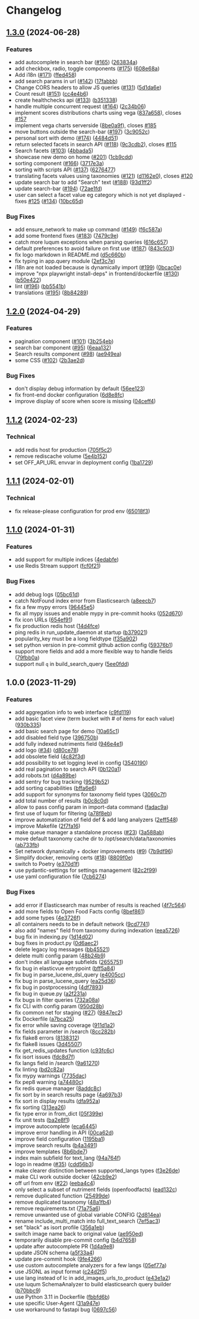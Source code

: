# Changelog

## [1.3.0](https://github.com/openfoodfacts/search-a-licious/compare/v1.2.0...v1.3.0) (2024-06-28)


### Features

* add autocomplete in search bar ([#165](https://github.com/openfoodfacts/search-a-licious/issues/165)) ([263834a](https://github.com/openfoodfacts/search-a-licious/commit/263834ab681cad5e5cb064ab2f69ffdaa93a71e7))
* add checkbox, radio, toggle components ([#175](https://github.com/openfoodfacts/search-a-licious/issues/175)) ([608e68a](https://github.com/openfoodfacts/search-a-licious/commit/608e68aa75176c1d57a9a133183f223618827aa2))
* Add i18n ([#171](https://github.com/openfoodfacts/search-a-licious/issues/171)) ([ffed458](https://github.com/openfoodfacts/search-a-licious/commit/ffed4589f4bbaf3134a2dbd71d55a7071894a2c5))
* add search params in url ([#142](https://github.com/openfoodfacts/search-a-licious/issues/142)) ([17fabbb](https://github.com/openfoodfacts/search-a-licious/commit/17fabbbfc67166b74692a2c775e15d8f24d31714))
* Change CORS headers to allow JS queries ([#131](https://github.com/openfoodfacts/search-a-licious/issues/131)) ([5d1da6e](https://github.com/openfoodfacts/search-a-licious/commit/5d1da6e46566c17adc1d654fb2bfc8617d04e993))
* Count result ([#151](https://github.com/openfoodfacts/search-a-licious/issues/151)) ([cc4e4b6](https://github.com/openfoodfacts/search-a-licious/commit/cc4e4b6057e0499c304207730b30ddec27d5334d))
* create healthchecks api  ([#133](https://github.com/openfoodfacts/search-a-licious/issues/133)) ([b351338](https://github.com/openfoodfacts/search-a-licious/commit/b351338f37feeb7c37ca7f145ccc7b3d2a40b3a5))
* handle multiple concurrent request ([#164](https://github.com/openfoodfacts/search-a-licious/issues/164)) ([2c34b06](https://github.com/openfoodfacts/search-a-licious/commit/2c34b06dcfd5df64fa235675e3c6dca1b0a751a3))
* implement scores distributions charts using vega  ([837a658](https://github.com/openfoodfacts/search-a-licious/commit/837a6588212238456b3418d4e816f69c1218f03f)), closes [#157](https://github.com/openfoodfacts/search-a-licious/issues/157)
* implement vega charts serverside ([8be0a9f](https://github.com/openfoodfacts/search-a-licious/commit/8be0a9f148f72d24a12ff93d72162ef07cac7b06)), closes [#185](https://github.com/openfoodfacts/search-a-licious/issues/185)
* move buttons outside the search-bar ([#197](https://github.com/openfoodfacts/search-a-licious/issues/197)) ([3c9052c](https://github.com/openfoodfacts/search-a-licious/commit/3c9052c42216c2ecf4be6f217d39ff57d0930b7e))
* personal sort with demo ([#174](https://github.com/openfoodfacts/search-a-licious/issues/174)) ([4484d51](https://github.com/openfoodfacts/search-a-licious/commit/4484d51bc520e57d42265a95ef9db19356161353))
* return selected facets in search API ([#118](https://github.com/openfoodfacts/search-a-licious/issues/118)) ([9c3cdb2](https://github.com/openfoodfacts/search-a-licious/commit/9c3cdb2d4080a767a97efcc229da460924e28b0c)), closes [#115](https://github.com/openfoodfacts/search-a-licious/issues/115)
* Search facets ([#103](https://github.com/openfoodfacts/search-a-licious/issues/103)) ([4bbada5](https://github.com/openfoodfacts/search-a-licious/commit/4bbada56c8f3df7c6752e120d5d4b8ccea702ecf))
* showcase new demo on home ([#201](https://github.com/openfoodfacts/search-a-licious/issues/201)) ([1cb9cdd](https://github.com/openfoodfacts/search-a-licious/commit/1cb9cdd6e78ffb5a03c380a4df34da5110a82d29))
* sorting component ([#166](https://github.com/openfoodfacts/search-a-licious/issues/166)) ([3717e3a](https://github.com/openfoodfacts/search-a-licious/commit/3717e3a52beb5f74ca8eebb6a31dadadb3cd58be))
* sorting with scripts API ([#137](https://github.com/openfoodfacts/search-a-licious/issues/137)) ([6276477](https://github.com/openfoodfacts/search-a-licious/commit/6276477b64ff3276d10a0e1816ee82c8fdb69c09))
* translating facets values using taxonomies ([#121](https://github.com/openfoodfacts/search-a-licious/issues/121)) ([d1162e0](https://github.com/openfoodfacts/search-a-licious/commit/d1162e0ebd5668f55d5e1263ee2187efbed1cd31)), closes [#120](https://github.com/openfoodfacts/search-a-licious/issues/120)
* update search bar to add "Search" text ([#188](https://github.com/openfoodfacts/search-a-licious/issues/188)) ([93d1ff2](https://github.com/openfoodfacts/search-a-licious/commit/93d1ff21ca867b1de151229271af990252e8e2e4))
* update search-bar ([#194](https://github.com/openfoodfacts/search-a-licious/issues/194)) ([72ae1fd](https://github.com/openfoodfacts/search-a-licious/commit/72ae1fd5f6fcff820fb06973a80caae731be035b))
* user can select a facet value eg category which is not yet displayed - fixes [#125](https://github.com/openfoodfacts/search-a-licious/issues/125) ([#134](https://github.com/openfoodfacts/search-a-licious/issues/134)) ([10bc65d](https://github.com/openfoodfacts/search-a-licious/commit/10bc65d310c6c90dd63da62e00c9159ca2797497))


### Bug Fixes

* add ensure_network to make up command ([#149](https://github.com/openfoodfacts/search-a-licious/issues/149)) ([f6c587a](https://github.com/openfoodfacts/search-a-licious/commit/f6c587af5757744ef65b5eeac6591cb172ec9299))
* add some frontend fixes ([#183](https://github.com/openfoodfacts/search-a-licious/issues/183)) ([7479c9e](https://github.com/openfoodfacts/search-a-licious/commit/7479c9e14f1b955e25a5b4876d7361dcbdfd0f8d))
* catch more luqum exceptions when parsing queries ([616c657](https://github.com/openfoodfacts/search-a-licious/commit/616c6579dc5ce597cdedb6f66d05c93c1cb2880b))
* default preferences to avoid failure on first use ([#187](https://github.com/openfoodfacts/search-a-licious/issues/187)) ([843c503](https://github.com/openfoodfacts/search-a-licious/commit/843c503dc08cc6ae8fb68bc80d4d16dfc31af02f))
* fix logo markdown in README.md ([d5c660b](https://github.com/openfoodfacts/search-a-licious/commit/d5c660be1bdbbdcbbdcc95e16a8d53524b12782a))
* fix typing in app.query module ([2ef3c7e](https://github.com/openfoodfacts/search-a-licious/commit/2ef3c7efd54e893d535449c4d9d0cd6fd56748e5))
* i18n are not loaded because is dynamically import ([#199](https://github.com/openfoodfacts/search-a-licious/issues/199)) ([0bcac0e](https://github.com/openfoodfacts/search-a-licious/commit/0bcac0ed427cec2a10b53b2007cacada73268875))
* improve "npx playwright install-deps" in frontend/dockerfile ([#130](https://github.com/openfoodfacts/search-a-licious/issues/130)) ([b50e422](https://github.com/openfoodfacts/search-a-licious/commit/b50e4222005dc555be6be694b01402602c3e6b42))
* lint ([#196](https://github.com/openfoodfacts/search-a-licious/issues/196)) ([bb5541b](https://github.com/openfoodfacts/search-a-licious/commit/bb5541bee6140c320739e7afdc117d8759d2fab5))
* translations ([#195](https://github.com/openfoodfacts/search-a-licious/issues/195)) ([8b84289](https://github.com/openfoodfacts/search-a-licious/commit/8b842897958595820cb49491c8ac521e2cb92c52))

## [1.2.0](https://github.com/openfoodfacts/search-a-licious/compare/v1.1.2...v1.2.0) (2024-04-29)


### Features

* pagination component ([#101](https://github.com/openfoodfacts/search-a-licious/issues/101)) ([3b254eb](https://github.com/openfoodfacts/search-a-licious/commit/3b254eb4a5e08608bc2dd700304d8cd136e59727))
* search bar component ([#95](https://github.com/openfoodfacts/search-a-licious/issues/95)) ([6eaa132](https://github.com/openfoodfacts/search-a-licious/commit/6eaa1328dc7b9e51d6908b096a33a4f6777110d4))
* Search results component ([#98](https://github.com/openfoodfacts/search-a-licious/issues/98)) ([ae949ea](https://github.com/openfoodfacts/search-a-licious/commit/ae949ea79441188febf9ef800941e89e7a7f6ea9))
* some CSS ([#102](https://github.com/openfoodfacts/search-a-licious/issues/102)) ([2b3ae2d](https://github.com/openfoodfacts/search-a-licious/commit/2b3ae2d3d5c30198ca467923880dfb4fc46b017b))


### Bug Fixes

* don't display debug information by default ([56ee123](https://github.com/openfoodfacts/search-a-licious/commit/56ee123ac51ad2742a6644236ccf4ef6129702c0))
* fix front-end docker configuration ([6d8e8fc](https://github.com/openfoodfacts/search-a-licious/commit/6d8e8fc7aaf5e8c8b4586ac5f6d08382e7b5ff9c))
* improve display of score when score is missing ([04ceff4](https://github.com/openfoodfacts/search-a-licious/commit/04ceff4f0e9fd2736fc689b310b34cb2a36350d7))

## [1.1.2](https://github.com/openfoodfacts/search-a-licious/compare/v1.1.1...v1.1.2) (2024-02-23)


### Technical

* add redis host for production ([705f5c2](https://github.com/openfoodfacts/search-a-licious/commit/705f5c2fdb94e6aefc6449815c2fd4da018b2e36))
* remove rediscache volume ([5e4b152](https://github.com/openfoodfacts/search-a-licious/commit/5e4b1525a7fd0fc6ec2c898d16d94a881922eaa8))
* set OFF_API_URL envvar in deployment config ([1ba1729](https://github.com/openfoodfacts/search-a-licious/commit/1ba1729a8b6287c2edb95770dcacd9f8a8bf4693))

## [1.1.1](https://github.com/openfoodfacts/search-a-licious/compare/v1.1.0...v1.1.1) (2024-02-01)


### Technical

* fix release-please configuration for prod env ([65018f3](https://github.com/openfoodfacts/search-a-licious/commit/65018f3bb3b7efb19526ea14899f3e7774be626a))

## [1.1.0](https://github.com/openfoodfacts/search-a-licious/compare/v1.0.0...v1.1.0) (2024-01-31)


### Features

* add support for multiple indices ([4edabfe](https://github.com/openfoodfacts/search-a-licious/commit/4edabfe6af697eb7427a1d23be4c81124095981f))
* use Redis Stream support ([fcf0f21](https://github.com/openfoodfacts/search-a-licious/commit/fcf0f211ad7de2f9edfd3c3b14558f54f8436b73))


### Bug Fixes

* add debug logs ([05bc61d](https://github.com/openfoodfacts/search-a-licious/commit/05bc61d1189d57e46d52bbeff2a5b781c5b6b9b3))
* catch NotFound index error from Elasticsearch ([a8eecb7](https://github.com/openfoodfacts/search-a-licious/commit/a8eecb7014cf2d00143e304eab6b78fcbb79cf83))
* fix a few mypy errors ([96445e5](https://github.com/openfoodfacts/search-a-licious/commit/96445e5b5c665929d9e2268afefbcbd575039e48))
* fix all mypy issues and enable mypy in pre-commit hooks ([052d670](https://github.com/openfoodfacts/search-a-licious/commit/052d6705a1c4f76591fee7f214456cd292a1a825))
* fix icon URLs ([654ef91](https://github.com/openfoodfacts/search-a-licious/commit/654ef91d8dd289eb9dca2966dd018f80af758ae4))
* fix production redis host ([14d4fce](https://github.com/openfoodfacts/search-a-licious/commit/14d4fced815490789bd1ac522ee812645bb4fc3b))
* ping redis in run_update_daemon at startup ([b379021](https://github.com/openfoodfacts/search-a-licious/commit/b379021092f14a0064b839522f2ec88e8f913869))
* popularity_key must be a long fieldtype ([f35a902](https://github.com/openfoodfacts/search-a-licious/commit/f35a90291409ff8021c70682261c61c3539259f6))
* set python version in pre-commit github action config ([59376b1](https://github.com/openfoodfacts/search-a-licious/commit/59376b1226df2fc739a011a6a73d4d5be210a576))
* support more fields and add a more flexible way to handle fields ([79fbb0a](https://github.com/openfoodfacts/search-a-licious/commit/79fbb0a8ead3ba85b46942a5b9b27baad4c21ed3))
* support null `q` in build_search_query ([5ee0fdd](https://github.com/openfoodfacts/search-a-licious/commit/5ee0fdd47959cd254176205b3865197724743f95))

## 1.0.0 (2023-11-29)


### Features

* add aggregation info to web interface ([c9fd119](https://github.com/openfoodfacts/search-a-licious/commit/c9fd119b29e2a4f1ae4ba30b26d877a705745f80))
* add basic facet view (term bucket with # of items for each value) ([930b335](https://github.com/openfoodfacts/search-a-licious/commit/930b335ff68d9fd735904bc863e67a97c2aac323))
* add basic search page for demo ([10a65c1](https://github.com/openfoodfacts/search-a-licious/commit/10a65c143966cb98872512987306198e54a5fd75))
* add disabled field type ([396750b](https://github.com/openfoodfacts/search-a-licious/commit/396750bd09ab50c203db8948c3b7ee0e6380d382))
* add fully indexed nutriments field ([946e4e1](https://github.com/openfoodfacts/search-a-licious/commit/946e4e1efa22ede00e481df915f1c65857cf1325))
* add logo ([#34](https://github.com/openfoodfacts/search-a-licious/issues/34)) ([d80ce78](https://github.com/openfoodfacts/search-a-licious/commit/d80ce783d44fbd1eefd647453fc8fa1e07b142a7))
* add obsolete field ([4c82f3d](https://github.com/openfoodfacts/search-a-licious/commit/4c82f3d1e57a90c937d04e5e4af5c67c34c72985))
* add possibility to set logging level in config ([3540190](https://github.com/openfoodfacts/search-a-licious/commit/354019086be03cbe96f37dbebc09db40139bfe22))
* add real pagination to search API ([0b120a1](https://github.com/openfoodfacts/search-a-licious/commit/0b120a13305491d9fb6b0c7c28d4857844a31fb8))
* add robots.txt ([d4a89be](https://github.com/openfoodfacts/search-a-licious/commit/d4a89be30318b9e265cf8e319be9a574f8f2b13d))
* add sentry for bug tracking ([9529b52](https://github.com/openfoodfacts/search-a-licious/commit/9529b52a0fb9ffdcccfaa192d4f91ccd885ad5c0))
* add sorting capabilities ([bffa6e6](https://github.com/openfoodfacts/search-a-licious/commit/bffa6e69b6497e3dfb8d761ef22bfbeb88d97e3c))
* add support for synonyms for taxonomy field types ([3060c7f](https://github.com/openfoodfacts/search-a-licious/commit/3060c7f4278c9f9a3b13c8f5872753b8d3987323))
* add total number of results ([b0c8c0d](https://github.com/openfoodfacts/search-a-licious/commit/b0c8c0dd17d0f9b934eec473b851d09494e92183))
* allow to pass config param in import-data command ([fadac9a](https://github.com/openfoodfacts/search-a-licious/commit/fadac9a5177c3d1dfeeb19fbdc20bdb1e3e89423))
* first use of luqum for filtering ([a78f8eb](https://github.com/openfoodfacts/search-a-licious/commit/a78f8ebfa26e224946721b32b7e1ba3a6a198c6c))
* improve automatization of field def & add lang analyzers ([2eff548](https://github.com/openfoodfacts/search-a-licious/commit/2eff5487b50bac9d73643290c194e7c21afb0626))
* improve Makefile ([2f7fa16](https://github.com/openfoodfacts/search-a-licious/commit/2f7fa169cb9c56114c5aa331551d498ae3f3bb4c))
* make queue manager a standalone process ([#23](https://github.com/openfoodfacts/search-a-licious/issues/23)) ([3a588ab](https://github.com/openfoodfacts/search-a-licious/commit/3a588ab7650e36f21407fbbc99a8ffc1c860d5dc))
* move default taxonomy cache dir to /opt/search/data/taxonomies ([ab733fb](https://github.com/openfoodfacts/search-a-licious/commit/ab733fb4821faa9303651b98f71918cc121d12a5))
* Set network dynamically + docker improvements ([#9](https://github.com/openfoodfacts/search-a-licious/issues/9)) ([7b9df96](https://github.com/openfoodfacts/search-a-licious/commit/7b9df9665818fdf3ed2efd8d5b09514398990522))
* Simplify docker, removing certs ([#18](https://github.com/openfoodfacts/search-a-licious/issues/18)) ([8809f0e](https://github.com/openfoodfacts/search-a-licious/commit/8809f0e8327831e47e63666d58c90b5f1fe2b604))
* switch to Poetry ([e370d1f](https://github.com/openfoodfacts/search-a-licious/commit/e370d1fce83c0c3d65878646cf1d1f03f4d2302a))
* use pydantic-settings for settings management ([82c2f99](https://github.com/openfoodfacts/search-a-licious/commit/82c2f990f7b13505b909f73ea8cb2fc00d3d655b))
* use yaml configuration file ([7cb6274](https://github.com/openfoodfacts/search-a-licious/commit/7cb627406ce4b3792fe3e877d61b2c388db9cb74))


### Bug Fixes

* add error if Elasticsearch max number of results is reached ([4f7c564](https://github.com/openfoodfacts/search-a-licious/commit/4f7c5640774e704d3e37ddc9be725ae08c919e4c))
* add more fields to Open Food Facts config ([8bef861](https://github.com/openfoodfacts/search-a-licious/commit/8bef86135908f5557f21232581a3cd716ab2a7ce))
* add some types ([4e3726f](https://github.com/openfoodfacts/search-a-licious/commit/4e3726fc8da7496fde9a76bd9e9230a08c548cf1))
* all containers needs to be in default network ([9cd7741](https://github.com/openfoodfacts/search-a-licious/commit/9cd7741c3125f62f8a53e12834f5c374d893eb39))
* also add "names" field from taxonomy during indexation ([eea5726](https://github.com/openfoodfacts/search-a-licious/commit/eea5726e9f62a1baa85dec9d781f0e3f20c7d8f5))
* bug fix in indexing.py ([1d14d02](https://github.com/openfoodfacts/search-a-licious/commit/1d14d02ff2eaa0ab83178423d79b96f88177b09b))
* bug fixes in product.py ([0d6aec2](https://github.com/openfoodfacts/search-a-licious/commit/0d6aec2b3498a00a305c8fcc996beaf034f05bf3))
* delete legacy log messages ([bb45521](https://github.com/openfoodfacts/search-a-licious/commit/bb45521ea42b7cf438457663f5d6865faafbbf3d))
* delete multi config param ([48b24b9](https://github.com/openfoodfacts/search-a-licious/commit/48b24b908a3e139f37ea6eb598eab79fa848049d))
* don't index all language subfields ([2655751](https://github.com/openfoodfacts/search-a-licious/commit/26557515939484ca94e5253e56139784e2642c84))
* fix bug in elasticvue entrypoint ([bff5a84](https://github.com/openfoodfacts/search-a-licious/commit/bff5a8416168eb185b01797a8f6e48f2b6154cc9))
* fix bug in parse_lucene_dsl_query ([e4005cc](https://github.com/openfoodfacts/search-a-licious/commit/e4005cce0d551b642aeaa0df0866480a44c51dea))
* fix bug in parse_lucene_query ([ea25d36](https://github.com/openfoodfacts/search-a-licious/commit/ea25d36bf3d4a1075ad1398e92ffac9ca564c0d1))
* fix bug in postprocessing ([4df7893](https://github.com/openfoodfacts/search-a-licious/commit/4df7893716621143b143c71b3febe74e7aa49b4f))
* fix bug in queue.py ([a2f231a](https://github.com/openfoodfacts/search-a-licious/commit/a2f231a22e0f77f94fa6b6878288ace2a4d5d243))
* fix bugs in filter queries ([732a08a](https://github.com/openfoodfacts/search-a-licious/commit/732a08ae791f3783b5cb44bfb773a8920488a53d))
* fix CLI with config param ([950d28b](https://github.com/openfoodfacts/search-a-licious/commit/950d28b732a2c83680b96a034803cb02c3b056f7))
* fix common net for staging ([#27](https://github.com/openfoodfacts/search-a-licious/issues/27)) ([9847ec2](https://github.com/openfoodfacts/search-a-licious/commit/9847ec2de0a18e1e5be4651db66dfd4fb880867c))
* fix Dockerfile ([a7bca25](https://github.com/openfoodfacts/search-a-licious/commit/a7bca258687f5bf6642abba299dafd67774adc59))
* fix error while saving coverage ([911d1a2](https://github.com/openfoodfacts/search-a-licious/commit/911d1a28315e0177d3745a93093304d2fb206826))
* fix fields parameter in /search ([8cc282b](https://github.com/openfoodfacts/search-a-licious/commit/8cc282bc68cfaaf67c3b131c4390211b32c799c2))
* fix flake8 errors ([8138312](https://github.com/openfoodfacts/search-a-licious/commit/81383121997da4a1e5c684f9f14655cbff24006e))
* fix flake8 issues ([3d45507](https://github.com/openfoodfacts/search-a-licious/commit/3d455070ea4e030896a1a6f5c58de655f5bddd96))
* fix get_redis_updates function ([c93fc6c](https://github.com/openfoodfacts/search-a-licious/commit/c93fc6c7a6f84700aa228085626e5b0b6fc16d1b))
* fix isort issues ([fdc8d7f](https://github.com/openfoodfacts/search-a-licious/commit/fdc8d7f3a9c6ed2ce8958f19d3447f1c32ec6812))
* fix langs field in /search ([9a61270](https://github.com/openfoodfacts/search-a-licious/commit/9a612702ad2d1a8b3ba0413a26c350a66bf51933))
* fix linting ([bd2c82a](https://github.com/openfoodfacts/search-a-licious/commit/bd2c82a0cde8f205501fef3a1d06b76a32e0853f))
* fix mypy warnings ([7735dac](https://github.com/openfoodfacts/search-a-licious/commit/7735daceda46ea50bc0433064f6d687e0439007f))
* fix pep8 warning ([a74480c](https://github.com/openfoodfacts/search-a-licious/commit/a74480c0edeb2a4105086c2436ba40bedf017d1a))
* fix redis queue manager ([8addc8c](https://github.com/openfoodfacts/search-a-licious/commit/8addc8c8d389ca3e7313023baf4d6fe1a8632d3c))
* fix sort by in search results page ([4a697b3](https://github.com/openfoodfacts/search-a-licious/commit/4a697b35d470ac1a0d043881bf45fbd69e6da894))
* fix sort in display results ([dfa952a](https://github.com/openfoodfacts/search-a-licious/commit/dfa952aec056021c1ce7ffdf408ceb6017042fb1))
* fix sorting ([313ea26](https://github.com/openfoodfacts/search-a-licious/commit/313ea261f7d07ea68ac3c753fa6930d139b28c6c))
* fix type error in from_dict ([05f399e](https://github.com/openfoodfacts/search-a-licious/commit/05f399e6345d896d60b00accae03be2571bcc266))
* fix unit tests ([ba2e8f1](https://github.com/openfoodfacts/search-a-licious/commit/ba2e8f1fb07dfe87ff459f59bb1509b104ec6f34))
* improve autocomplete ([eca6445](https://github.com/openfoodfacts/search-a-licious/commit/eca64451a7d0b0ab6c289c7faa795f47354d81d1))
* improve error handling in API ([00ca62d](https://github.com/openfoodfacts/search-a-licious/commit/00ca62daca8501a5a2a36f92d2609e4831b34683))
* improve field configuration ([1195ba1](https://github.com/openfoodfacts/search-a-licious/commit/1195ba16238022c9bcfe04f1f04aa221b37fba93))
* improve search results ([b4a3491](https://github.com/openfoodfacts/search-a-licious/commit/b4a349192d9a4951cca6bc1d85d56c9ebcd7a79c))
* improve templates ([8b6bde7](https://github.com/openfoodfacts/search-a-licious/commit/8b6bde7edccbe0763d9c6ff8a12fb007354dcda8))
* index main subfield for text_lang ([94a764f](https://github.com/openfoodfacts/search-a-licious/commit/94a764fedb5736da3a65664d0accc8aa0ac6134b))
* logo in readme ([#35](https://github.com/openfoodfacts/search-a-licious/issues/35)) ([cdd56b3](https://github.com/openfoodfacts/search-a-licious/commit/cdd56b3816a86f131293bcaed64757e5c334ee6b))
* make clearer distinction between supported_langs types ([f3e26de](https://github.com/openfoodfacts/search-a-licious/commit/f3e26deea2e247b318025e4113779a07d675845b))
* make CLI work outside docker ([42cb9e2](https://github.com/openfoodfacts/search-a-licious/commit/42cb9e20fdf0a77491921b6a7971f0b1d8f6b5ca))
* off url from env ([#22](https://github.com/openfoodfacts/search-a-licious/issues/22)) ([eeba4c4](https://github.com/openfoodfacts/search-a-licious/commit/eeba4c418ad335fa73ff9fadc659e4157a20ba3f))
* only select a subset of nutriment fields (openfoodfacts) ([ead132c](https://github.com/openfoodfacts/search-a-licious/commit/ead132c21882845da9be1d05f93800e47c214e98))
* remove duplicated function ([25499de](https://github.com/openfoodfacts/search-a-licious/commit/25499ded817f1fc26479683fdc4c843986712a2d))
* remove duplicated taxonomy ([48a1fb4](https://github.com/openfoodfacts/search-a-licious/commit/48a1fb41a80f7ba9f124e30af0da8b156b3b5123))
* remove requirements.txt ([71a75a6](https://github.com/openfoodfacts/search-a-licious/commit/71a75a6decb54865c82c9af2303ae7485b751d8f))
* remove unwanted use of global variable CONFIG ([2d814ea](https://github.com/openfoodfacts/search-a-licious/commit/2d814eae3bfab7efde44788fcb2721d493a03d62))
* rename include_multi_match into full_text_search ([7ef5ac3](https://github.com/openfoodfacts/search-a-licious/commit/7ef5ac30584cabe3ad9995006732c547880dae4c))
* set "black" as isort profile ([356a1eb](https://github.com/openfoodfacts/search-a-licious/commit/356a1ebdee716ef55a5af511eb62b9ae3db003a8))
* switch image name back to original value ([ae950ed](https://github.com/openfoodfacts/search-a-licious/commit/ae950ed544070e8b33e9ac17da145c159ec2c76d))
* temporarily disable pre-commit config ([b4d7658](https://github.com/openfoodfacts/search-a-licious/commit/b4d7658a86bd48874ba438de8239c507cbc741da))
* update after autocomplete PR ([1d4a9e8](https://github.com/openfoodfacts/search-a-licious/commit/1d4a9e8527c6b902eca04e610728d42f87b044a8))
* update JSON schema ([a5f33a4](https://github.com/openfoodfacts/search-a-licious/commit/a5f33a4bf586c3db7613837aa7259f89ea8e6b2b))
* update pre-commit hook ([9fe4266](https://github.com/openfoodfacts/search-a-licious/commit/9fe4266c979337063b1724a70bbeb07b3516664a))
* use custom autocomplete analyzers for a few langs ([05ef77a](https://github.com/openfoodfacts/search-a-licious/commit/05ef77ab6635edad7f17eb1e45eddaf89217ccf1))
* use JSONL as input format ([c24d2f5](https://github.com/openfoodfacts/search-a-licious/commit/c24d2f5883a978fca2c9b8aa3a55a9c065b46adb))
* use lang instead of lc in add_images_urls_to_product ([e43e1a2](https://github.com/openfoodfacts/search-a-licious/commit/e43e1a2c947cd10ae4624c6291d0a3bda0ce1a89))
* use luqum SchemaAnalyzer to build elasticsearch query builder ([b70bbc9](https://github.com/openfoodfacts/search-a-licious/commit/b70bbc99c8abac4413809906727559e404594e5e))
* use Python 3.11 in Dockerfile ([fbbfd6b](https://github.com/openfoodfacts/search-a-licious/commit/fbbfd6ba34125af8ebc3dbe515264d5295169e42))
* use specific User-Agent ([31a947e](https://github.com/openfoodfacts/search-a-licious/commit/31a947e6972e51ce95696f8770ee67fd05f14149))
* use workaround to fastapi bug ([0697c56](https://github.com/openfoodfacts/search-a-licious/commit/0697c564804630c91b83abf99dd7b03d25871298))
